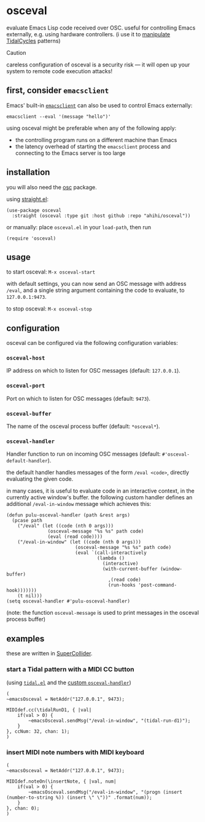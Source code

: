 # osceval

evaluate Emacs Lisp code received over OSC. useful for controlling Emacs externally, e.g. using hardware controllers. (i use it to [manipulate](https://youtu.be/cmgvn2MuQ-g?si=XbPsxf3Yb0sftUO5&t=290) [TidalCycles](https://tidalcycles.org/) patterns)

> [!CAUTION]
> careless configuration of osceval is a security risk — it will open up your system to remote code execution attacks!

## first, consider `emacsclient`

Emacs' built-in [`emacsclient`](https://www.emacswiki.org/emacs/EmacsClient) can also be used to control Emacs externally:

```shell
emacsclient --eval '(message "hello")'
```

using osceval might be preferable when any of the following apply:

- the controlling program runs on a different machine than Emacs
- the latency overhead of starting the `emacsclient` process and connecting to the Emacs server is too large

## installation

you will also need the [osc](https://elpa.gnu.org/packages/osc.html) package.

using [straight.el](https://github.com/radian-software/straight.el):

```elisp
(use-package osceval
  :straight (osceval :type git :host github :repo "ahihi/osceval"))
```

or manually: place `osceval.el` in your `load-path`, then run

```elisp
(require 'osceval)
```

## usage

to start osceval: `M-x osceval-start`

with default settings, you can now send an OSC message with address `/eval`, and a single string argument containing the code to evaluate, to `127.0.0.1:9473`.

to stop osceval: `M-x osceval-stop`

## configuration

osceval can be configured via the following configuration variables:

### `osceval-host`

IP address on which to listen for OSC messages (default: `127.0.0.1`).

### `osceval-port`

Port on which to listen for OSC messages (default: `9473`).

### `osceval-buffer`

The name of the osceval process buffer (default: `*osceval*`).

### `osceval-handler`

Handler function to run on incoming OSC messages (default: `#'osceval-default-handler`).

the default handler handles messages of the form `/eval <code>`, directly evaluating the given code.

in many cases, it is useful to evaluate code in an interactive context, in the currently active window's buffer. the following custom handler defines an additional `/eval-in-window` message which achieves this:

```elisp!
(defun pulu-osceval-handler (path &rest args)
  (pcase path
    ("/eval" (let ((code (nth 0 args)))
               (osceval-message "%s %s" path code)
               (eval (read code))))
    ("/eval-in-window" (let ((code (nth 0 args)))
                         (osceval-message "%s %s" path code)
                         (eval `(call-interactively
                                 (lambda ()
                                   (interactive)
                                   (with-current-buffer (window-buffer)
                                     ,(read code)
                                     (run-hooks 'post-command-hook)))))))
    (t nil)))
(setq osceval-handler #'pulu-osceval-handler)
```

(note: the function `osceval-message` is used to print messages in the osceval process buffer)

## examples

these are written in [SuperCollider](https://supercollider.github.io/).

### start a Tidal pattern with a MIDI CC button

(using [`tidal.el`](https://github.com/tidalcycles/Tidal/blob/dev/tidal.el) and the [custom `osceval-handler`](#osceval-handler))

```supercollider!
(
~emacsOsceval = NetAddr("127.0.0.1", 9473);

MIDIdef.cc(\tidalRunD1, { |val|
    if(val > 0) {
        ~emacsOsceval.sendMsg("/eval-in-window", "(tidal-run-d1)");
    }
}, ccNum: 32, chan: 1);
)
```

### insert MIDI note numbers with MIDI keyboard

```supercollider!
(
~emacsOsceval = NetAddr("127.0.0.1", 9473);

MIDIdef.noteOn(\insertNote, { |val, num|
    if(val > 0) {
        ~emacsOsceval.sendMsg("/eval-in-window", "(progn (insert (number-to-string %)) (insert \" \"))" .format(num));
    }
}, chan: 0);
)
```
